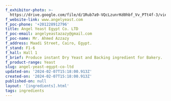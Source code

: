 ```yaml
---
f_exhibitor-photo: >-
  https://drive.google.com/file/d/1Rub7a9-VQcLzunrKd0hbf_Vv_PTt4f-3/view?usp=drive_link
f_website-link: www.angelyeast.com
f_poc-phone: '+201228912796'
title: Angel Yeast Egypt Co. LTD
f_poc-email: angelyeastazazy@gmail.com
f_poc-name: Mr. Ahmed Azzazy
f_address: Maadi Street, Cairo, Egypt.
f_stand: F1-6
f_hall: Hall 1
f_brief: Produce instant Dry Yeast and Backing ingredient for Bakery.
f_product-range: Yeast
slug: angel-yeast-egypt-co-ltd
updated-on: '2024-02-07T15:18:00.913Z'
created-on: '2024-02-07T15:18:00.913Z'
published-on: null
layout: '[ingredients].html'
tags: ingredients
---
```



